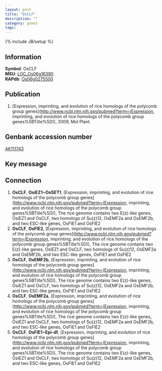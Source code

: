 ```yaml
---
layout: post
title: "OsCLF"
description: ""
category: genes
tags: 
---
```

{% include JB/setup %}

## Information
__Symbol__: OsCLF  
__MSU__: [LOC_Os06g16390](http://rice.plantbiology.msu.edu/cgi-bin/ORF_infopage.cgi?orf=LOC_Os06g16390)  
__RAPdb__: [Os06g0275500](http://rapdb.dna.affrc.go.jp/viewer/gbrowse_details/irgsp1?name=Os06g0275500)  

## Publication
1. [Expression, imprinting, and evolution of rice homologs of the polycomb group genes](http://www.ncbi.nlm.nih.gov/pubmed?term=(Expression, imprinting, and evolution of rice homologs of the polycomb group genes%5BTitle%5D)), 2009, Mol Plant.

## Genbank accession number
[AK111743](http://www.ncbi.nlm.nih.gov/nuccore/AK111743)

## Key message

## Connection
1. __OsCLF__, __OsiEZ1~OsSET1__, [Expression, imprinting, and evolution of rice homologs of the polycomb group genes](http://www.ncbi.nlm.nih.gov/pubmed?term=(Expression, imprinting, and evolution of rice homologs of the polycomb group genes%5BTitle%5D)),  The rice genome contains two E(z)-like genes, OsiEZ1 and OsCLF, two homologs of Su(z)12, OsEMF2a and OsEMF2b, and two ESC-like genes, OsFIE1 and OsFIE2
2. __OsCLF__, __OsFIE2__, [Expression, imprinting, and evolution of rice homologs of the polycomb group genes](http://www.ncbi.nlm.nih.gov/pubmed?term=(Expression, imprinting, and evolution of rice homologs of the polycomb group genes%5BTitle%5D)),  The rice genome contains two E(z)-like genes, OsiEZ1 and OsCLF, two homologs of Su(z)12, OsEMF2a and OsEMF2b, and two ESC-like genes, OsFIE1 and OsFIE2
3. __OsCLF__, __OsEMF2b__, [Expression, imprinting, and evolution of rice homologs of the polycomb group genes](http://www.ncbi.nlm.nih.gov/pubmed?term=(Expression, imprinting, and evolution of rice homologs of the polycomb group genes%5BTitle%5D)),  The rice genome contains two E(z)-like genes, OsiEZ1 and OsCLF, two homologs of Su(z)12, OsEMF2a and OsEMF2b, and two ESC-like genes, OsFIE1 and OsFIE2
4. __OsCLF__, __OsEMF2a__, [Expression, imprinting, and evolution of rice homologs of the polycomb group genes](http://www.ncbi.nlm.nih.gov/pubmed?term=(Expression, imprinting, and evolution of rice homologs of the polycomb group genes%5BTitle%5D)),  The rice genome contains two E(z)-like genes, OsiEZ1 and OsCLF, two homologs of Su(z)12, OsEMF2a and OsEMF2b, and two ESC-like genes, OsFIE1 and OsFIE2
5. __OsCLF__, __OsFIE1~Epi-df__, [Expression, imprinting, and evolution of rice homologs of the polycomb group genes](http://www.ncbi.nlm.nih.gov/pubmed?term=(Expression, imprinting, and evolution of rice homologs of the polycomb group genes%5BTitle%5D)),  The rice genome contains two E(z)-like genes, OsiEZ1 and OsCLF, two homologs of Su(z)12, OsEMF2a and OsEMF2b, and two ESC-like genes, OsFIE1 and OsFIE2


